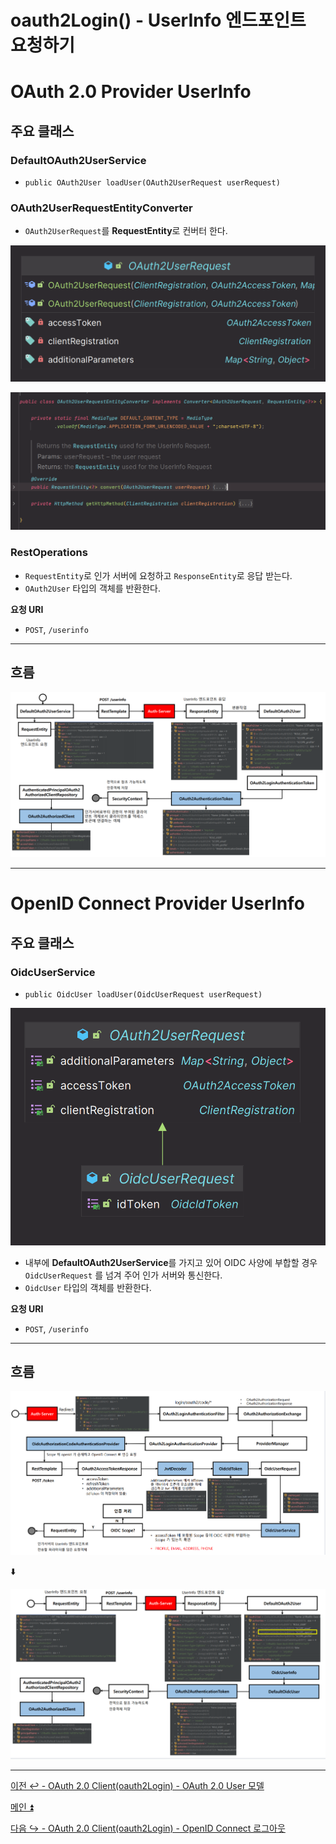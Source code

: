 # oauth2Login() - UserInfo 엔드포인트 요청하기

# OAuth 2.0 Provider UserInfo

## 주요 클래스

### DefaultOAuth2UserService

- `public OAuth2User loadUser(OAuth2UserRequest userRequest)`

### OAuth2UserRequestEntityConverter

- `OAuth2UserRequest`를 **RequestEntity**로 컨버터 한다.

![img_21.png](image/img_21.png)

![img_22.png](image/img_22.png)

### RestOperations

- `RequestEntity`로 인가 서버에 요청하고 `ResponseEntity`로 응답 받는다.
- `OAuth2User` 타입의 객체를 반환한다.

**요청 URI**

- `POST`, `/userinfo`

---

## 흐름

![img_23.png](image/img_23.png)

---

# OpenID Connect Provider UserInfo

## 주요 클래스

### OidcUserService

- `public OidcUser loadUser(OidcUserRequest userRequest)`

![img_24.png](image/img_24.png)

- 내부에 **DefaultOAuth2UserService**를 가지고 있어 OIDC 사양에 부합할 경우 `OidcUserRequest` 를 넘겨 주어 인가 서버와 통신한다.
- `OidcUser` 타입의 객체를 반환한다.

**요청 URI**

- `POST`, `/userinfo`

---

## 흐름

![img_25.png](image/img_25.png)

⬇️

![img_26.png](image/img_26.png)

---

[이전 ↩️ - OAuth 2.0 Client(oauth2Login) - OAuth 2.0 User 모델](https://github.com/genesis12345678/TIL/blob/main/Spring/security/oauth/OAuth2Login/OAuthUser.md)

[메인 ⏫](https://github.com/genesis12345678/TIL/blob/main/Spring/security/oauth/main.md)

[다음 ↪️ - OAuth 2.0 Client(oauth2Login) - OpenID Connect 로그아웃](https://github.com/genesis12345678/TIL/blob/main/Spring/security/oauth/OAuth2Login/OpenID%20Connect%20%EB%A1%9C%EA%B7%B8%EC%95%84%EC%9B%83.md)